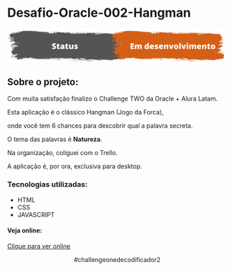 # Desafio-Oracle-002-Hangman
<p align='center'>
  <img src='https://github.com/Rafalesson/desafio-oracle-002-hangman/blob/main/img/status.png?raw=true'>
</p>

<h2>Sobre o projeto:</h2>
<p>
 Com muita satisfação finalizo o Challenge TWO da Oracle + Alura Latam.

Esta aplicação é o clássico Hangman (Jogo da Forca),

onde você tem 6 chances para descobrir qual a palavra secreta. 

O tema das palavras é <b>Natureza</b>. 

Na organização, coliguei com o Trello.

A aplicação é, por ora, exclusiva para desktop.
</p>

<h3>
  Tecnologias utilizadas:
</h2>
<ul>
  <li>HTML</li>
  <li>CSS</li>
  <li>JAVASCRIPT</li>
</ul>

<h4>Veja online: </h4>
<a href="https://rafalesson.github.io/desafio-oracle-002-hangman" target="_blank">Clique para ver online</a>

<p align='center'>#challengeonedecodificador2</p>
